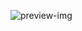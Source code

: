 ![preview-img](https://github.com/JT-Production/To-Do_List/assets/159021963/5650c17a-e38b-43df-8546-adeb3becfafe)

